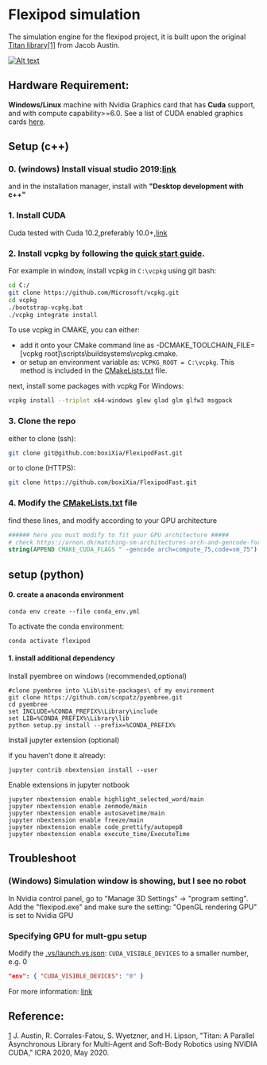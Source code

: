 # Flexipod simulation
The simulation engine for the flexipod project, it is built upon the original [Titan library](https://github.com/jacobaustin123/Titan)[[1]](#ref-1) from Jacob Austin.

[![Alt text](https://img.youtube.com/vi/eENbrnjF_oA/0.jpg)](https://www.youtube.com/watch?v=eENbrnjF_oA)


## Hardware Requirement:
**Windows/Linux** machine with Nvidia Graphics card that has **Cuda** support, and with compute capability>=6.0. See a list of CUDA enabled graphics cards [here](https://developer.nvidia.com/cuda-gpus).


## Setup (c++)

### 0. (windows) Install visual studio 2019:[link](https://visualstudio.microsoft.com/downloads/)
and in the installation manager, install with **"Desktop development with c++"**

### 1. Install CUDA 
Cuda tested with Cuda 10.2,preferably 10.0+,[link](https://developer.nvidia.com/cuda-downloads)
### 2. Install vcpkg by following the [quick start guide](https://github.com/Microsoft/vcpkg#quick-start).

For example in window, install vcpkg in ```C:\vcpkg``` using git bash:
```bash
cd C:/
git clone https://github.com/Microsoft/vcpkg.git
cd vcpkg
./bootstrap-vcpkg.bat
./vcpkg integrate install
```
To use vcpkg in CMAKE, you can either:

+ add it onto your CMake command line as -DCMAKE_TOOLCHAIN_FILE=[vcpkg root]\scripts\buildsystems\vcpkg.cmake.
+ or setup an environment variable as: ```VCPKG_ROOT = C:\vcpkg```. This method is included in the [CMakeLists.txt](./CMakeLists.txt) file.

next, install some packages with vcpkg
For Windows:
```bash
vcpkg install --triplet x64-windows glew glad glm glfw3 msgpack
```

### 3. Clone the repo
either to clone (ssh):
```bash
git clone git@github.com:boxiXia/FlexipodFast.git
```
or to clone (HTTPS):
```bash
git clone https://github.com/boxiXia/FlexipodFast.git
```
### 4. Modify the [CMakeLists.txt](./CMakeLists.txt) file
find these lines, and modify according to your GPU architecture
```cmake
###### here you must modify to fit your GPU architecture #####
# check https://arnon.dk/matching-sm-architectures-arch-and-gencode-for-various-nvidia-cards/
string(APPEND CMAKE_CUDA_FLAGS " -gencode arch=compute_75,code=sm_75")
```

## setup (python)

#### 0. create a anaconda environment
```
conda env create --file conda_env.yml
```
<!-- ```
conda create --name flexipod python=3.8
``` -->
To activate the conda environment:
```
conda activate flexipod
```
<!-- check if pip works properly:
```
pip list
``` -->
<!-- if you see error "module 'brotli' has no attribute 'error'":
```
conda install -c anaconda urllib3
``` -->

#### 1. install additional dependency
<!-- ```
#install (required)
conda config --add channels conda-forge
conda install jupyter numpy matplotlib seaborn scikit-learn Cython joblib numba 
conda install shapely rtree networkx trimesh point_cloud_utils 
pip install open3d msgpack embree

``` -->
Install pyembree on windows (recommended,optional)
```
#clone pyembree into \Lib\site-packages\ of my environment
git clone https://github.com/scopatz/pyembree.git
cd pyembree
set INCLUDE=%CONDA_PREFIX%\Library\include
set LIB=%CONDA_PREFIX%\Library\lib
python setup.py install --prefix=%CONDA_PREFIX%
```

Install jupyter extension (optional)
<!-- ```
conda install jupyter_contrib_nbextensions autopep8 line_profiler
``` -->
if you haven't done it already:
```
jupyter contrib nbextension install --user
```
Enable extensions in jupyter notbook
```
jupyter nbextension enable highlight_selected_word/main
jupyter nbextension enable zenmode/main
jupyter nbextension enable autosavetime/main 
jupyter nbextension enable freeze/main
jupyter nbextension enable code_prettify/autopep8
jupyter nbextension enable execute_time/ExecuteTime
```
<!-- Install shapely on Windows (only for fallback):
[download whl](https://www.lfd.uci.edu/~gohlke/pythonlibs/#shapely) -->


## Troubleshoot
### (Windows) Simulation window is showing, but I see no robot
In Nvidia control panel, go to "Manage 3D Settings" -> "program setting". Add the "flexipod.exe" and make sure the setting: "OpenGL rendering GPU" is set to Nvidia GPU

### Specifying GPU for mult-gpu setup
Modify the [.vs/launch.vs.json](.vs/launch.vs.json): ```CUDA_VISIBLE_DEVICES``` to a smaller number, e.g. 0
```json
"env": { "CUDA_VISIBLE_DEVICES": "0" }
```
For more information: [link](https://docs.microsoft.com/en-us/cpp/build/configure-cmake-debugging-sessions)
## Reference:
[1](#ref-1) J. Austin, R. Corrales-Fatou, S. Wyetzner, and H. Lipson, "Titan: A Parallel Asynchronous Library for Multi-Agent and Soft-Body Robotics using NVIDIA CUDA," ICRA 2020, May 2020.

